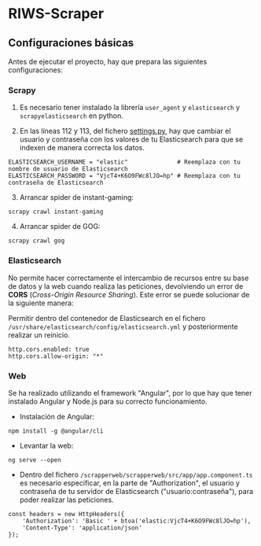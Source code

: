 # RIWS-Scraper

## Configuraciones básicas

Antes de ejecutar el proyecto, hay que prepara las siguientes configuraciones:

### Scrapy

1. Es necesario tener instalado la librería `user_agent` y `elasticsearch` y `scrapyelasticsearch` en python.
 
2. En las líneas 112 y 113, del fichero [settings.py](https://github.com/Juanolas1/RIWS-Scraper/blob/1a16d3d5c8990e6ff198843b7391037506628f60/scrapperjuegos/scrapperjuegos/settings.py#L112), hay que cambiar el usuario y contraseña con los valores de tu Elasticsearch para que se indexen de manera correcta los datos.

```
ELASTICSEARCH_USERNAME = "elastic"              # Reemplaza con tu nombre de usuario de Elasticsearch
ELASTICSEARCH_PASSWORD = "VjcT4+K6O9FWc8lJO=hp" # Reemplaza con tu contraseña de Elasticsearch
```

3. Arrancar spider de instant-gaming:

```
scrapy crawl instant-gaming
```

4. Arrancar spider de GOG:

```
scrapy crawl gog  
```

### Elasticsearch

No permite hacer correctamente el intercambio de recursos entre su base de datos y la web cuando realiza las peticiones, devolviendo un error de **CORS** (*Cross-Origin Resource Sharing*). Este error se puede solucionar de la siguiente manera:

Permitir dentro del contenedor de Elasticsearch en el fichero `/usr/share/elasticsearch/config/elasticsearch.yml` y posteriormente realizar un reinicio.

```
http.cors.enabled: true
http.cors.allow-origin: "*"
```

### Web

Se ha realizado utilizando el framework "Angular", por lo que hay que tener instalado Angular y Node.js para su correcto funcionamiento.

 - Instalación de Angular:

```
npm install -g @angular/cli
```

 - Levantar la web:

```
ng serve --open
```
  
 - Dentro del fichero `/scrapperweb/scrapperweb/src/app/app.component.ts` es necesario especificar, en la parte de "Authorization", el usuario y contraseña de tu servidor de Elasticsearch ("usuario:contraseña"), para poder realizar las peticiones.

```
const headers = new HttpHeaders({
    'Authorization': 'Basic ' + btoa('elastic:VjcT4+K6O9FWc8lJO=hp'),
    'Content-Type': 'application/json'
});
```
